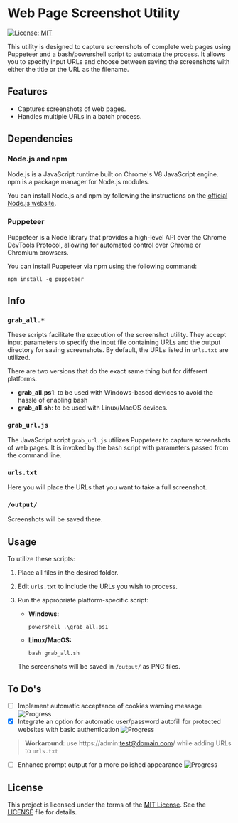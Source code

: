 # Web Page Screenshot Utility

[![License: MIT](https://img.shields.io/badge/License-MIT-yellow.svg)](https://opensource.org/licenses/MIT)

This utility is designed to capture screenshots of complete web pages using Puppeteer and a bash/powershell script to automate the process. It allows you to specify input URLs and choose between saving the screenshots with either the title or the URL as the filename.

## Features

- Captures screenshots of web pages.
- Handles multiple URLs in a batch process.

## Dependencies

### Node.js and npm

Node.js is a JavaScript runtime built on Chrome's V8 JavaScript engine. npm is a package manager for Node.js modules.

You can install Node.js and npm by following the instructions on the [official Node.js website](https://nodejs.org/).

### Puppeteer

Puppeteer is a Node library that provides a high-level API over the Chrome DevTools Protocol, allowing for automated control over Chrome or Chromium browsers.

You can install Puppeteer via npm using the following command:

```
npm install -g puppeteer
```

## Info

### `grab_all.*`

These scripts facilitate the execution of the screenshot utility. They accept input parameters to specify the input file containing URLs and the output directory for saving screenshots. By default, the URLs listed in `urls.txt` are utilized.

There are two versions that do the exact same thing but for different platforms.
- **grab_all.ps1**: to be used with Windows-based devices to avoid the hassle of enabling bash
- **grab_all.sh**: to be used with Linux/MacOS devices.

### `grab_url.js`

The JavaScript script `grab_url.js` utilizes Puppeteer to capture screenshots of web pages. It is invoked by the bash script with parameters passed from the command line.

### `urls.txt`

Here you will place the URLs that you want to take a full screenshot.

### `/output/`
Screenshots will be saved there.

## Usage

To utilize these scripts:

1. Place all files in the desired folder.
2. Edit `urls.txt` to include the URLs you wish to process.
3. Run the appropriate platform-specific script:

   - **Windows:**
     ```
     powershell .\grab_all.ps1
     ```

   - **Linux/MacOS:**
     ```
     bash grab_all.sh
     ```

   The screenshots will be saved in `/output/` as PNG files.

## To Do's

- [ ] Implement automatic acceptance of cookies warning message ![Progress](https://geps.dev/progress/1?dangerColor=800000&warningColor=ff9900&successColor=006600)
- [x] Integrate an option for automatic user/password autofill for protected websites with basic authentication ![Progress](https://geps.dev/progress/100?dangerColor=800000&warningColor=ff9900&successColor=006600)
> **Workaround:** use https://admin:test@domain.com/ while adding URLs to `urls.txt`
- [ ] Enhance prompt output for a more polished appearance ![Progress](https://geps.dev/progress/1?dangerColor=800000&warningColor=ff9900&successColor=006600)


## License

This project is licensed under the terms of the [MIT License](https://opensource.org/licenses/MIT). See the [LICENSE](LICENSE) file for details.